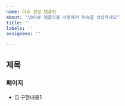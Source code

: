 ```yaml
---
name: 이슈 생성 템플릿
about: "\b이슈 템플릿을 사용해서 이슈를 생성하세요"
title: ''
labels: ''
assignees: ''

---
```


## 제목
### 페이지
- [] 구현내용1
